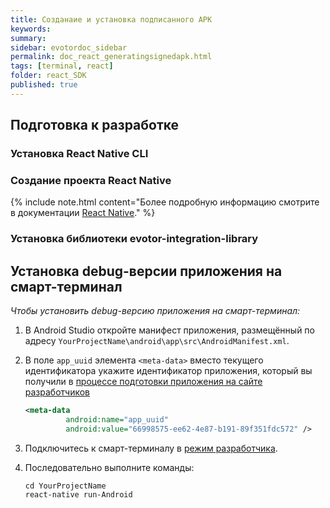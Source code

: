 ```yaml
---
title: Созданаие и установка подписанного APK
keywords:
summary:
sidebar: evotordoc_sidebar
permalink: doc_react_generatingsignedapk.html
tags: [terminal, react]
folder: react_SDK
published: true
---
```


## Подготовка к разработке

### Установка React Native CLI

### Создание проекта React Native


{% include note.html content="Более подробную информацию смотрите в документации [React Native]()." %}

### Установка библиотеки evotor-integration-library

## Установка debug-версии приложения на смарт-терминал

*Чтобы установить debug-версию приложения на смарт-терминал:*

1. В Android Studio откройте манифест приложения, размещённый по адресу `YourProjectName\android\app\src\AndroidManifest.xml`.
2. В поле `app_uuid` элемента `<meta-data>` вместо текущего идентификатора укажите идентификатор приложения, который вы получили в [процессе подготовки приложения на сайте разработчиков](./doc_java_app_tutorial.html#devSiteSettingUp)

   ```xml
   <meta-data
            android:name="app_uuid"
            android:value="66998575-ee62-4e87-b191-89f351fdc572" />
   ```

3. Подключитесь к смарт-терминалу в [режим разработчика](./doc_app_developer_mode.html).

4. Последовательно выполните команды:

   ```
   cd YourProjectName
   react-native run-Android
   ```

   <!-- Попробуйте удалить приложение с терминала **Настройки** > **Память устройства** > **YourProjectName** > **Удалить** -->
